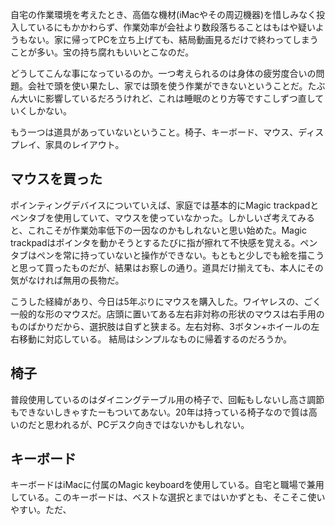 自宅の作業環境を考えたとき、高価な機材(iMacやその周辺機器)を惜しみなく投入しているにもかかわらず、作業効率が会社より数段落ちることはもはや疑いようもない。家に帰ってPCを立ち上げても、結局動画見るだけで終わってしまうことが多い。宝の持ち腐れもいいとこなのだ。

どうしてこんな事になっているのか。一つ考えられるのは身体の疲労度合いの問題。会社で頭を使い果たし、家では頭を使う作業ができないということだ。たぶん大いに影響しているだろうけれど、これは睡眠のとり方等ですこしずつ直していくしかない。

もう一つは道具があっていないということ。椅子、キーボード、マウス、ディスプレイ、家具のレイアウト。


## マウスを買った

ポインティングデバイスについていえば、家庭では基本的にMagic trackpadとペンタブを使用していて、マウスを使っていなかった。しかしいざ考えてみると、これこそが作業効率低下の一因なのかもしれないと思い始めた。Magic trackpadはポインタを動かそうとするたびに指が擦れて不快感を覚える。ペンタブはペンを常に持っていないと操作ができない。もともと少しでも絵を描こうと思って買ったものだが、結果はお察しの通り。道具だけ揃えても、本人にその気がなければ無用の長物だ。

こうした経緯があり、今日は5年ぶりにマウスを購入した。ワイヤレスの、ごく一般的な形のマウスだ。店頭に置いてある左右非対称の形状のマウスは右手用のものばかりだから、選択肢は自ずと狭まる。左右対称、3ボタン+ホイールの左右移動に対応している。
結局はシンプルなものに帰着するのだろうか。

## 椅子

普段使用しているのはダイニングテーブル用の椅子で、回転もしないし高さ調節もできないしきゃすたーもついてあない。20年は持っている椅子なので質は高いのだと思われるが、PCデスク向きではないかもしれない。


## キーボード

キーボードはiMacに付属のMagic keyboardを使用している。自宅と職場で兼用している。このキーボードは、ベストな選択とまではいかずとも、そこそこ使いやすい。ただ、
